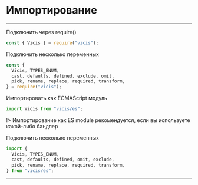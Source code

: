 # Импортирование

---

Подключить через require()

```js
const { Vicis } = require("vicis");
```

Подключить несколько переменных

```js
const {
  Vicis, TYPES_ENUM,
  cast, defaults, defined, exclude, omit,
  pick, rename, replace, required, transform,
} = require("vicis");
```

Импортировать как ECMAScript модуль

```js
import Vicis from "vicis/es";
```

!> Импортирование как ES module рекомендуется, если вы используете какой-либо бандлер

Подключить несколько переменных

```js
import {
  Vicis, TYPES_ENUM,
  cast, defaults, defined, omit, exclude,
  pick, rename, replace, required, transform,
} from "vicis/es";
```

---
